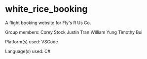 # white_rice_booking
A flight booking website for Fly's R Us Co.

Group members:
Corey Stock
Justin Tran
William Yung
Timothy Bui

Platform(s) used: VSCode

Language(s) used: C#
